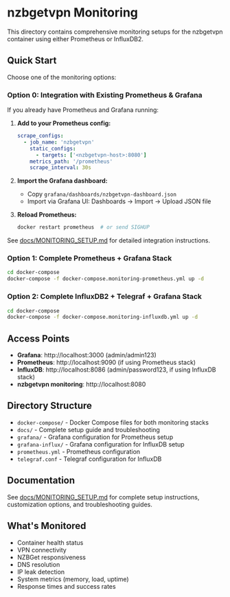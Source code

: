 # nzbgetvpn Monitoring

This directory contains comprehensive monitoring setups for the nzbgetvpn container using either Prometheus or InfluxDB2.

## Quick Start

Choose one of the monitoring options:

### Option 0: Integration with Existing Prometheus & Grafana

If you already have Prometheus and Grafana running:

1. **Add to your Prometheus config:**
   ```yaml
   scrape_configs:
     - job_name: 'nzbgetvpn'
       static_configs:
         - targets: ['<nzbgetvpn-host>:8080']
       metrics_path: '/prometheus'
       scrape_interval: 30s
   ```

2. **Import the Grafana dashboard:**
   - Copy `grafana/dashboards/nzbgetvpn-dashboard.json`
   - Import via Grafana UI: Dashboards → Import → Upload JSON file

3. **Reload Prometheus:**
   ```bash
   docker restart prometheus  # or send SIGHUP
   ```

See [docs/MONITORING_SETUP.md](docs/MONITORING_SETUP.md#-option-0-integration-with-existing-prometheus--grafana) for detailed integration instructions.

### Option 1: Complete Prometheus + Grafana Stack
```bash
cd docker-compose
docker-compose -f docker-compose.monitoring-prometheus.yml up -d
```

### Option 2: Complete InfluxDB2 + Telegraf + Grafana Stack
```bash
cd docker-compose
docker-compose -f docker-compose.monitoring-influxdb.yml up -d
```

## Access Points

- **Grafana**: http://localhost:3000 (admin/admin123)
- **Prometheus**: http://localhost:9090 (if using Prometheus stack)
- **InfluxDB**: http://localhost:8086 (admin/password123, if using InfluxDB stack)
- **nzbgetvpn monitoring**: http://localhost:8080

## Directory Structure

- `docker-compose/` - Docker Compose files for both monitoring stacks
- `docs/` - Complete setup guide and troubleshooting
- `grafana/` - Grafana configuration for Prometheus setup
- `grafana-influx/` - Grafana configuration for InfluxDB setup
- `prometheus.yml` - Prometheus configuration
- `telegraf.conf` - Telegraf configuration for InfluxDB

## Documentation

See [docs/MONITORING_SETUP.md](docs/MONITORING_SETUP.md) for complete setup instructions, customization options, and troubleshooting guides.

## What's Monitored

- Container health status
- VPN connectivity
- NZBGet responsiveness
- DNS resolution
- IP leak detection
- System metrics (memory, load, uptime)
- Response times and success rates 